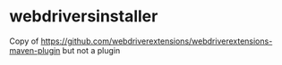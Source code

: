# webdriversinstaller
Copy of https://github.com/webdriverextensions/webdriverextensions-maven-plugin but not a plugin

